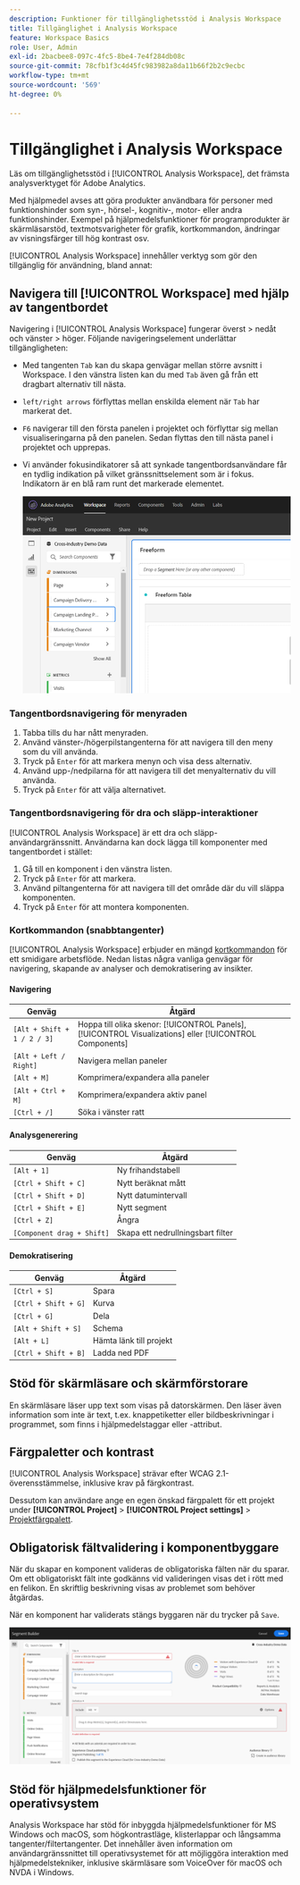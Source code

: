 ```yaml
---
description: Funktioner för tillgänglighetsstöd i Analysis Workspace
title: Tillgänglighet i Analysis Workspace
feature: Workspace Basics
role: User, Admin
exl-id: 2bacbee8-097c-4fc5-8be4-7e4f284db08c
source-git-commit: 78cfb1f3c4d45fc983982a8da11b66f2b2c9ecbc
workflow-type: tm+mt
source-wordcount: '569'
ht-degree: 0%

---
```


# Tillgänglighet i Analysis Workspace

Läs om tillgänglighetsstöd i [!UICONTROL Analysis Workspace], det främsta analysverktyget för Adobe Analytics.

Med hjälpmedel avses att göra produkter användbara för personer med funktionshinder som syn-, hörsel-, kognitiv-, motor- eller andra funktionshinder. Exempel på hjälpmedelsfunktioner för programprodukter är skärmläsarstöd, textmotsvarigheter för grafik, kortkommandon, ändringar av visningsfärger till hög kontrast osv.

[!UICONTROL Analysis Workspace] innehåller verktyg som gör den tillgänglig för användning, bland annat:

## Navigera till [!UICONTROL Workspace] med hjälp av tangentbordet

Navigering i [!UICONTROL Analysis Workspace] fungerar överst > nedåt och vänster > höger. Följande navigeringselement underlättar tillgängligheten:

* Med tangenten `Tab` kan du skapa genvägar mellan större avsnitt i Workspace. I den vänstra listen kan du med `Tab` även gå från ett dragbart alternativ till nästa.
* `left/right arrows` förflyttas mellan enskilda element när `Tab` har markerat det.
* `F6` navigerar till den första panelen i projektet och förflyttar sig mellan visualiseringarna på den panelen. Sedan flyttas den till nästa panel i projektet och upprepas.
* Vi använder fokusindikatorer så att synkade tangentbordsanvändare får en tydlig indikation på vilket gränssnittselement som är i fokus. Indikatorn är en blå ram runt det markerade elementet.

  ![Fokusindikator](assets/focus-indicator.png)

### Tangentbordsnavigering för menyraden

1. Tabba tills du har nått menyraden.
1. Använd vänster-/högerpilstangenterna för att navigera till den meny som du vill använda.
1. Tryck på `Enter` för att markera menyn och visa dess alternativ.
1. Använd upp-/nedpilarna för att navigera till det menyalternativ du vill använda.
1. Tryck på `Enter` för att välja alternativet.

### Tangentbordsnavigering för dra och släpp-interaktioner

[!UICONTROL Analysis Workspace] är ett dra och släpp-användargränssnitt. Användarna kan dock lägga till komponenter med tangentbordet i stället:

1. Gå till en komponent i den vänstra listen.
1. Tryck på `Enter` för att markera.
1. Använd piltangenterna för att navigera till det område där du vill släppa komponenten.
1. Tryck på `Enter` för att montera komponenten.

### Kortkommandon (snabbtangenter)

[!UICONTROL Analysis Workspace] erbjuder en mängd [kortkommandon](https://experienceleague.adobe.com/docs/analytics/analyze/analysis-workspace/build-workspace-project/fa-shortcut-keys.html) för ett smidigare arbetsflöde. Nedan listas några vanliga genvägar för navigering, skapande av analyser och demokratisering av insikter.

#### Navigering

| Genväg | Åtgärd |
| --- | --- |
| `[Alt + Shift + 1 / 2 / 3]` | Hoppa till olika skenor: [!UICONTROL Panels], [!UICONTROL Visualizations] eller [!UICONTROL Components] |
| `[Alt + Left / Right]` | Navigera mellan paneler |
| `[Alt + M]` | Komprimera/expandera alla paneler |
| `[Alt + Ctrl + M]` | Komprimera/expandera aktiv panel |
| `[Ctrl + /]` | Söka i vänster ratt |

#### Analysgenerering

| Genväg | Åtgärd |
| --- | --- |
| `[Alt + 1]` | Ny frihandstabell |
| `[Ctrl + Shift + C]` | Nytt beräknat mått |
| `[Ctrl + Shift + D]` | Nytt datumintervall |
| `[Ctrl + Shift + E]` | Nytt segment |
| `[Ctrl + Z]` | Ångra |
| `[Component drag + Shift]` | Skapa ett nedrullningsbart filter |

#### Demokratisering

| Genväg | Åtgärd |
| --- | --- |
| `[Ctrl + S]` | Spara |
| `[Ctrl + Shift + G]` | Kurva |
| `[Ctrl + G]` | Dela |
| `[Alt + Shift + S]` | Schema |
| `[Alt + L]` | Hämta länk till projekt |
| `[Ctrl + Shift + B]` | Ladda ned PDF |

## Stöd för skärmläsare och skärmförstorare

En skärmläsare läser upp text som visas på datorskärmen. Den läser även information som inte är text, t.ex. knappetiketter eller bildbeskrivningar i programmet, som finns i hjälpmedelstaggar eller -attribut.

## Färgpaletter och kontrast

[!UICONTROL Analysis Workspace] strävar efter WCAG 2.1-överensstämmelse, inklusive krav på färgkontrast.

Dessutom kan användare ange en egen önskad färgpalett för ett projekt under **[!UICONTROL Project]** > **[!UICONTROL Project settings]** > [Projektfärgpalett](https://experienceleague.adobe.com/docs/analytics/analyze/analysis-workspace/build-workspace-project/color-palettes.html).

## Obligatorisk fältvalidering i komponentbyggare

När du skapar en komponent valideras de obligatoriska fälten när du sparar. Om ett obligatoriskt fält inte godkänns vid valideringen visas det i rött med en felikon. En skriftlig beskrivning visas av problemet som behöver åtgärdas.

När en komponent har validerats stängs byggaren när du trycker på `Save`.

![Felvalidering](assets/error-validation.png)

## Stöd för hjälpmedelsfunktioner för operativsystem

Analysis Workspace har stöd för inbyggda hjälpmedelsfunktioner för MS Windows och macOS, som högkontrastläge, klisterlappar och långsamma tangenter/filtertangenter. Det innehåller även information om användargränssnittet till operativsystemet för att möjliggöra interaktion med hjälpmedelstekniker, inklusive skärmläsare som VoiceOver för macOS och NVDA i Windows.
